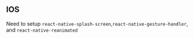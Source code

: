 ## IOS

Need to setup `react-native-splash-screen`,`react-native-gesture-handler`, and `react-native-reanimated`
